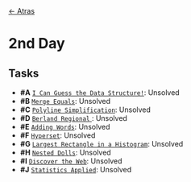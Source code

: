 <div align="left">
  <a href="../README.md">← Atras</a>
</div>

# 2nd Day

## Tasks

- **#A** [`I Can Guess the Data Structure!`](A%20-%20I%20Can%20Guess%20the%20Data%20Structure!/A.pdf): Unsolved
- **#B** [`Merge Equals`](B%20-%20Merge%20Equals/B.pdf): Unsolved
- **#C** [`Polyline Simplification`](C%20-%20Polyline%20Simplification/C.pdf): Unsolved
- **#D** [`Berland Regional` ](D%20-%20Berland%20Regional/D.pdf): Unsolved
- **#E** [`Adding Words`](E%20-%20Adding%20Words/E.pdf): Unsolved
- **#F** [`Hyperset`](F%20-%20Hyperset/F.pdf): Unsolved
- **#G** [`Largest Rectangle in a Histogram`](G%20-%20Largest%20Rectangle%20in%20a%20Histogram/G.pdf): Unsolved
- **#H** [`Nested Dolls`](H%20-%20Nested%20Dolls/H.pdf): Unsolved
- **#I** [`Discover the Web`](I%20-%20Discover%20the%20Web/I.pdf): Unsolved
- **#J** [`Statistics Applied`](J%20-%20Statistics%20Applied/J.pdf): Unsolved